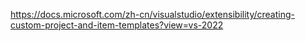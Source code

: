 https://docs.microsoft.com/zh-cn/visualstudio/extensibility/creating-custom-project-and-item-templates?view=vs-2022